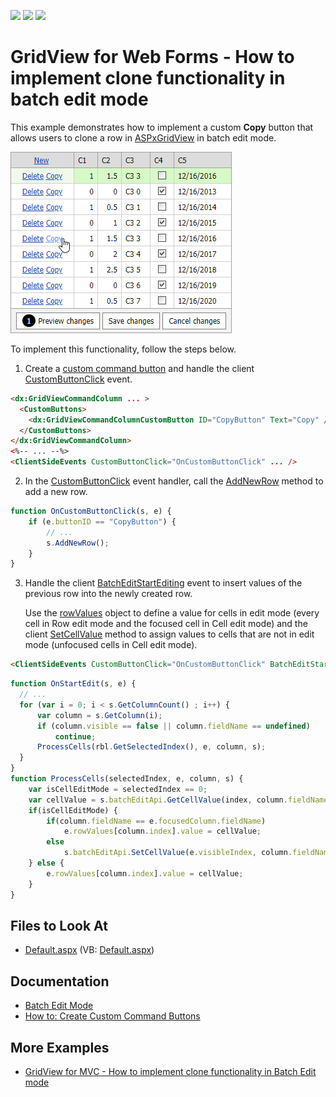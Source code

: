 <!-- default badges list -->
![](https://img.shields.io/endpoint?url=https://codecentral.devexpress.com/api/v1/VersionRange/128534694/14.1.5%2B)
[![](https://img.shields.io/badge/Open_in_DevExpress_Support_Center-FF7200?style=flat-square&logo=DevExpress&logoColor=white)](https://supportcenter.devexpress.com/ticket/details/T114985)
[![](https://img.shields.io/badge/📖_How_to_use_DevExpress_Examples-e9f6fc?style=flat-square)](https://docs.devexpress.com/GeneralInformation/403183)
<!-- default badges end -->

# GridView for Web Forms - How to implement clone functionality in batch edit mode

This example demonstrates how to implement a custom **Copy** button that allows users to clone a row in [ASPxGridView](https://docs.devexpress.com/AspNet/DevExpress.Web.ASPxGridView) in batch edit mode.

![Grid View - Clone a Row](clone-grid-line.png)

To implement this functionality, follow the steps below.

1. Create a [custom command button](https://docs.devexpress.com/AspNet/DevExpress.Web.GridViewCommandColumn.CustomButtons) and handle the client [CustomButtonClick](https://docs.devexpress.com/AspNet/js-ASPxClientGridView.CustomButtonClick) event.

```aspx
<dx:GridViewCommandColumn ... >
  <CustomButtons>
    <dx:GridViewCommandColumnCustomButton ID="CopyButton" Text="Copy" />
  </CustomButtons>
</dx:GridViewCommandColumn>
<%-- ... --%>
<ClientSideEvents CustomButtonClick="OnCustomButtonClick" ... />
```

2. In the [CustomButtonClick](https://docs.devexpress.com/AspNet/js-ASPxClientGridView.CustomButtonClick) event handler, call the [AddNewRow](https://docs.devexpress.com/AspNet/js-ASPxClientGridView.AddNewRow) method to add a new row.

```js
function OnCustomButtonClick(s, e) {
    if (e.buttonID == "CopyButton") {
        // ...
        s.AddNewRow();
    }
}
```

3. Handle the client [BatchEditStartEditing](https://docs.devexpress.com/AspNet/js-ASPxClientGridView.BatchEditStartEditing) event to insert values of the previous row into the newly created row.

    Use the [rowValues](https://docs.devexpress.com/AspNet/js-ASPxClientGridViewBatchEditStartEditingEventArgs.rowValues) object to define a value for cells in edit mode (every cell in Row edit mode and the focused cell in Cell edit mode) and the client [SetCellValue](https://docs.devexpress.com/AspNet/js-ASPxClientGridViewBatchEditApi.SetCellValue(visibleIndex-columnFieldNameOrId-value)) method to assign values to cells that are not in edit mode (unfocused cells in Cell edit mode).

```aspx
<ClientSideEvents CustomButtonClick="OnCustomButtonClick" BatchEditStartEditing="OnStartEdit" />
```

```js
function OnStartEdit(s, e) {
  // ...
  for (var i = 0; i < s.GetColumnCount() ; i++) {
      var column = s.GetColumn(i);
      if (column.visible == false || column.fieldName == undefined)
          continue;
      ProcessCells(rbl.GetSelectedIndex(), e, column, s);
  }
}
function ProcessCells(selectedIndex, e, column, s) {
    var isCellEditMode = selectedIndex == 0;
    var cellValue = s.batchEditApi.GetCellValue(index, column.fieldName);
    if(isCellEditMode) {
        if(column.fieldName == e.focusedColumn.fieldName)
            e.rowValues[column.index].value = cellValue;
        else
            s.batchEditApi.SetCellValue(e.visibleIndex, column.fieldName, cellValue);
    } else {
        e.rowValues[column.index].value = cellValue;
    }
}
```

## Files to Look At

* [Default.aspx](./CS/WebSite/Default.aspx) (VB: [Default.aspx](./VB/WebSite/Default.aspx))

## Documentation
- [Batch Edit Mode](https://docs.devexpress.com/AspNet/16443/components/grid-view/concepts/edit-data/batch-edit-mode)
- [How to: Create Custom Command Buttons](https://docs.devexpress.com/AspNet/4023/components/grid-view/examples/how-to-create-custom-command-buttons)

## More Examples
- [GridView for MVC - How to implement clone functionality in Batch Edit mode](https://github.com/DevExpress-Examples/gridview-how-to-implement-copy-clone-functionality-in-batch-edit-mode-t115891)
